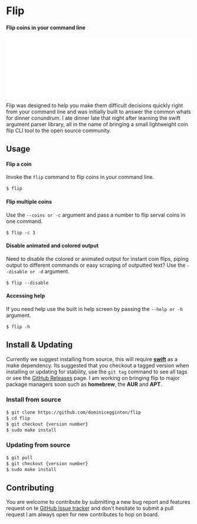 # Flip

#### Flip coins in your command line

![](./assets/carbon.svg)

Flip was designed to help you make them difficult decisions quickly right from your command line and was initially built to answer the common whats for dinner conundrum. I ate dinner late that night after learning the swift argument parser library, all in the name of bringing a small lightweight coin flip CLI tool to the open source community.

## Usage

#### Flip a coin

Invoke the `flip` command to flip coins in your command line.

``` shell
$ flip
```

#### Flip multiple coins

Use the `--coins or -c` argument and pass a number to flip serval coins in one command.

``` shell
$ flip -c 3
```

#### Disable animated and colored output

Need to disable the colored or animated output for instant coin flips, piping output to different commands or easy scraping of outputted text? Use the `--disable or -d` argument.

``` shell
$ flip --disable
```

#### Accessing help

If you need help use the built in help screen by passing the `--help or -h` argument.

``` shell
$ flip -h
```

## Install & Updating

Currently we suggest installing from source, this will require [**swift**](https://swift.org) as a make dependency. Its suggested that you checkout a tagged version when installing or updating for stability, use the `git tag` command to see all tags or see the [GitHub Releases](https://github.com/dominicegginton/flip/releases) page. I am working on bringing flip to major package managers soon such as **homebrew**, the **AUR** and **APT**.

### Install from source

``` shell
$ git clone https://github.com/dominicegginton/flip
$ cd flip
$ git checkout {version number}
$ sudo make install
```

### Updating from source

``` shell
$ git pull
$ git checkout {version number}
$ sudo make install
```

## Contributing
You are welcome to contribute by submitting a new bug report and features request on te [GitHub Issue tracker](https://github.com/dominicegginton/flip/issues/new) and don't hesitate to submit a pull request I am always open for new contributes to hop on board.